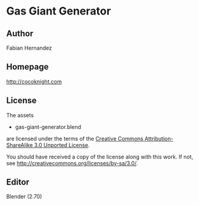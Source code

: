 Gas Giant Generator
===================

Author
------

Fabian Hernandez

Homepage
--------

http://cocoknight.com

License
-------

The assets

* gas-giant-generator.blend

are licensed under the terms of the
[Creative Commons Attribution-ShareAlike 3.0 Unported License](../../../COPYING).

You should have received a copy of the license along with this
work.  If not, see <http://creativecommons.org/licenses/by-sa/3.0/>.

Editor
------

Blender (2.70)

